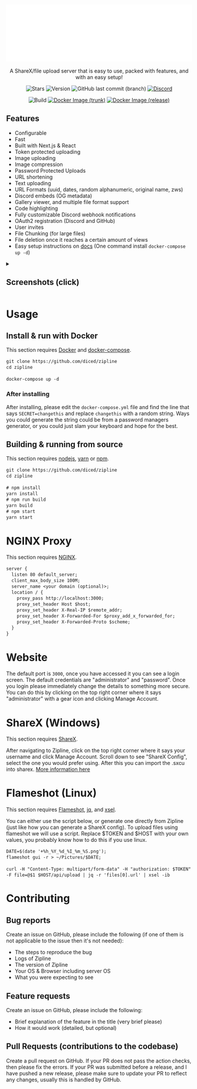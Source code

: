 <div align="center">
  <img src="https://raw.githubusercontent.com/diced/zipline/trunk/public/zipline_small.png"/>

A ShareX/file upload server that is easy to use, packed with features, and with an easy setup!

![Stars](https://img.shields.io/github/stars/diced/zipline?logo=github&style=flat)
![Version](https://img.shields.io/github/package-json/v/diced/zipline?logo=git&logoColor=white&style=flat)
![GitHub last commit (branch)](https://img.shields.io/github/last-commit/diced/zipline/trunk?logo=git&logoColor=white&style=flat)
[![Discord](https://img.shields.io/discord/729771078196527176?color=%23777ed3&label=discord&logo=discord&logoColor=white&style=flat)](https://discord.gg/EAhCRfGxCF)

![Build](https://img.shields.io/github/workflow/status/diced/zipline/Build?logo=github&style=flat)
[![Docker Image (trunk)](https://img.shields.io/github/workflow/status/diced/zipline/Push%20Docker%20Images?label=Docker%20%28trunk%29&logo=github&style=flat)](https://github.com/diced/zipline/pkgs/container/zipline/?tag=trunk)
[![Docker Image (release)](https://img.shields.io/github/workflow/status/diced/zipline/Push%20Release%20Docker%20Images?label=Docker%20%28release%29&logo=github&style=flat)](https://github.com/diced/zipline/pkgs/container/zipline/?tag=latest)

</div>

## Features

- Configurable
- Fast
- Built with Next.js & React
- Token protected uploading
- Image uploading
- Image compression
- Password Protected Uploads
- URL shortening
- Text uploading
- URL Formats (uuid, dates, random alphanumeric, original name, zws)
- Discord embeds (OG metadata)
- Gallery viewer, and multiple file format support
- Code highlighting
- Fully customizable Discord webhook notifications
- OAuth2 registration (Discord and GitHub)
- User invites
- File Chunking (for large files)
- File deletion once it reaches a certain amount of views
- Easy setup instructions on [docs](https://zipl.vercel.app/) (One command install `docker-compose up -d`)

<details>
  <summary><h2>Screenshots (click)</h2></summary>
  
  View full album at [imgur](https://imgur.com/a/GzyowZ7)
  
  ![Login Page](https://i.imgur.com/14Er7qt.png)
  ![Dashboard](https://i.imgur.com/3JK5bp6.png)
  ![Files Page](https://i.imgur.com/grIaDs8.png)
</details>

# Usage

## Install & run with Docker

This section requires [Docker](https://docs.docker.com/get-docker/) and [docker-compose](https://docs.docker.com/compose/install/).

```shell
git clone https://github.com/diced/zipline
cd zipline

docker-compose up -d
```

### After installing

After installing, please edit the `docker-compose.yml` file and find the line that says `SECRET=changethis` and replace `changethis` with a random string.
Ways you could generate the string could be from a password managers generator, or you could just slam your keyboard and hope for the best.

## Building & running from source

This section requires [nodejs](https://nodejs.org), [yarn](https://yarnpkg.com/) or [npm](https://npmjs.com).

```shell
git clone https://github.com/diced/zipline
cd zipline

# npm install
yarn install
# npm run build
yarn build
# npm start
yarn start
```

# NGINX Proxy

This section requires [NGINX](https://nginx.org/).

```nginx
server {
  listen 80 default_server;
  client_max_body_size 100M;
  server_name <your domain (optional)>;
  location / {
    proxy_pass http://localhost:3000;
    proxy_set_header Host $host;
    proxy_set_header X-Real-IP $remote_addr;
    proxy_set_header X-Forwarded-For $proxy_add_x_forwarded_for;
    proxy_set_header X-Forwarded-Proto $scheme;
  }
}
```

# Website

The default port is `3000`, once you have accessed it you can see a login screen. The default credentials are "administrator" and "password". Once you login please immediately change the details to something more secure. You can do this by clicking on the top right corner where it says "administrator" with a gear icon and clicking Manage Account.

# ShareX (Windows)

This section requires [ShareX](https://www.getsharex.com/).

After navigating to Zipline, click on the top right corner where it says your username and click Manage Account. Scroll down to see "ShareX Config", select the one you would prefer using. After this you can import the .sxcu into sharex. [More information here](https://zipl.vercel.app/docs/guides/uploaders/sharex)

# Flameshot (Linux)

This section requires [Flameshot](https://www.flameshot.org/), [jq](https://stedolan.github.io/jq/), and [xsel](https://github.com/kfish/xsel).

You can either use the script below, or generate one directly from Zipline (just like how you can generate a ShareX config).
To upload files using flameshot we will use a script. Replace $TOKEN and $HOST with your own values, you probably know how to do this if you use linux.

```shell
DATE=$(date '+%h_%Y_%d_%I_%m_%S.png');
flameshot gui -r > ~/Pictures/$DATE;

curl -H "Content-Type: multipart/form-data" -H "authorization: $TOKEN" -F file=@$1 $HOST/api/upload | jq -r 'files[0].url' | xsel -ib
```

# Contributing

## Bug reports

Create an issue on GitHub, please include the following (if one of them is not applicable to the issue then it's not needed):

- The steps to reproduce the bug
- Logs of Zipline
- The version of Zipline
- Your OS & Browser including server OS
- What you were expecting to see

## Feature requests

Create an issue on GitHub, please include the following:

- Brief explanation of the feature in the title (very brief please)
- How it would work (detailed, but optional)

## Pull Requests (contributions to the codebase)

Create a pull request on GitHub. If your PR does not pass the action checks, then please fix the errors. If your PR was submitted before a release, and I have pushed a new release, please make sure to update your PR to reflect any changes, usually this is handled by GitHub.
